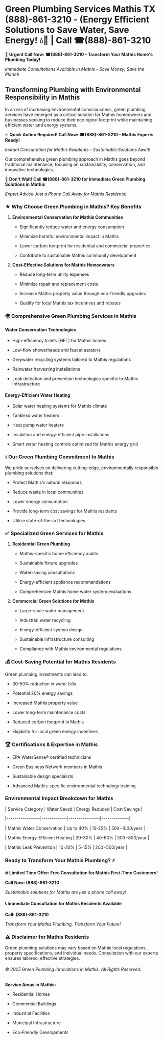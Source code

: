 # Green Plumbing Services Mathis TX (888)-861-3210 - (Energy Efficient Solutions to Save Water, Save Energy! 💧🌿 | Call ☎(888)-861-3210

🚨 **Urgent Call Now: ☎(888)-861-3210 - Transform Your Mathis Home's Plumbing Today!**
*Immediate Consultations Available in Mathis - Save Money, Save the Planet!*

## Transforming Plumbing with Environmental Responsibility in Mathis

In an era of increasing environmental consciousness, green plumbing services have emerged as a critical solution for Mathis homeowners and businesses seeking to reduce their ecological footprint while maintaining efficient water and energy systems. 

🔥 **Quick Action Required! Call Now: ☎(888)-861-3210 - Mathis Experts Ready!**
*Instant Consultation for Mathis Residents - Sustainable Solutions Await!*

Our comprehensive green plumbing approach in Mathis goes beyond traditional maintenance, focusing on sustainability, conservation, and innovative technologies.

🚨 **Don't Wait! Call ☎(888)-861-3210 for Immediate Green Plumbing Solutions in Mathis**
*Expert Advice Just a Phone Call Away for Mathis Residents!*

### ★ Why Choose Green Plumbing in Mathis? Key Benefits

1. **Environmental Conservation for Mathis Communities** 
   - Significantly reduce water and energy consumption
   - Minimize harmful environmental impact in Mathis
   - Lower carbon footprint for residential and commercial properties
   - Contribute to sustainable Mathis community development

2. **Cost-Effective Solutions for Mathis Homeowners** 
   - Reduce long-term utility expenses
   - Minimize repair and replacement costs
   - Increase Mathis property value through eco-friendly upgrades
   - Qualify for local Mathis tax incentives and rebates

### 🌍 Comprehensive Green Plumbing Services in Mathis

#### Water Conservation Technologies
- High-efficiency toilets (HET) for Mathis homes
- Low-flow showerheads and faucet aerators
- Greywater recycling systems tailored to Mathis regulations
- Rainwater harvesting installations
- Leak detection and prevention technologies specific to Mathis infrastructure

#### Energy-Efficient Water Heating
- Solar water heating systems for Mathis climate
- Tankless water heaters
- Heat pump water heaters
- Insulation and energy-efficient pipe installations
- Smart water heating controls optimized for Mathis energy grid

### 💧 Our Green Plumbing Commitment to Mathis

We pride ourselves on delivering cutting-edge, environmentally responsible plumbing solutions that:
- Protect Mathis's natural resources
- Reduce waste in local communities
- Lower energy consumption
- Provide long-term cost savings for Mathis residents
- Utilize state-of-the-art technologies

### ✅ Specialized Green Services for Mathis

1. **Residential Green Plumbing**
   - Mathis-specific home efficiency audits
   - Sustainable fixture upgrades
   - Water-saving consultations
   - Energy-efficient appliance recommendations
   - Comprehensive Mathis home water system evaluations

2. **Commercial Green Solutions for Mathis**
   - Large-scale water management
   - Industrial water recycling
   - Energy-efficient system design
   - Sustainable infrastructure consulting
   - Compliance with Mathis environmental regulations

### 💰 Cost-Saving Potential for Mathis Residents

Green plumbing investments can lead to:
- 30-50% reduction in water bills
- Potential 20% energy savings
- Increased Mathis property value
- Lower long-term maintenance costs
- Reduced carbon footprint in Mathis
- Eligibility for local green energy incentives

### 🏆 Certifications & Expertise in Mathis

- EPA WaterSense® certified technicians
- Green Business Network members in Mathis
- Sustainable design specialists
- Advanced Mathis-specific environmental technology training

### Environmental Impact Breakdown for Mathis

| Service Category | Water Saved | Energy Reduced | Cost Savings |
|-----------------|-------------|----------------|--------------|
| Mathis Water Conservation | Up to 40% | 15-25% | $500-$1000/year |
| Mathis Energy-Efficient Heating | 20-30% | 40-60% | $300-$800/year |
| Mathis Leak Prevention | 10-20% | 5-15% | $200-$500/year |

### Ready to Transform Your Mathis Plumbing? ⚡

**🔥 Limited Time Offer: Free Consultation for Mathis First-Time Customers!**

**Call Now: (888)-861-3210**
*Sustainable solutions for Mathis are just a phone call away!*

#### 📞 Immediate Consultation for Mathis Residents Available

**Call: (888)-861-3210**
*Transform Your Mathis Plumbing, Transform Your Future!*

### ⚠️ Disclaimer for Mathis Residents

Green plumbing solutions may vary based on Mathis local regulations, property specifications, and individual needs. Consultation with our experts ensures tailored, effective strategies.

###### © 2025 Green Plumbing Innovations in Mathis. All Rights Reserved.

**Service Areas in Mathis:** 
- Residential Homes
- Commercial Buildings
- Industrial Facilities
- Municipal Infrastructure
- Eco-Friendly Developments